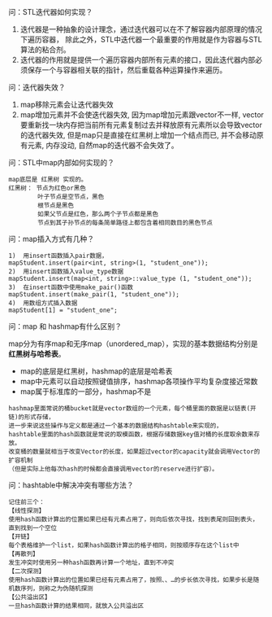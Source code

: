 问：STL迭代器如何实现？
1. 迭代器是一种抽象的设计理念，通过迭代器可以在不了解容器内部原理的情况下遍历容器，
除此之外，STL中迭代器一个最重要的作用就是作为容器与STL算法的粘合剂。
2. 迭代器的作用就是提供一个遍历容器内部所有元素的接口，因此迭代器内部必须保存一个与容器相关联的指针，然后重载各种运算操作来遍历。

问：迭代器失效？
1. map移除元素会让迭代器失效
2. map增加元素并不会使迭代器失效, 因为map增加元素跟vector不一样, 
   vector要重新找一块内存把当前所有元素复制过去并释放原有元素所以会导致vector的迭代器失效, 
   但是map只是直接在红黑树上增加一个结点而已, 并不会移动原有元素, 内存没动, 自然map的迭代器不会失效了。

问：STL中map内部如何实现的？
```
map底层是 红黑树 实现的。
红黑树： 节点为红色or黑色
		叶子节点是空节点，黑色
		根节点是黑色
		如果父节点是红色，那么两个子节点都是黑色
		节点到其子孙节点的每条简单路径上都包含着相同数目的黑色节点
```
问：map插入方式有几种？
```
1)  用insert函数插入pair数据，
mapStudent.insert(pair<int, string>(1, "student_one")); 
2)  用insert函数插入value_type数据
mapStudent.insert(map<int, string>::value_type (1, "student_one"));
3)  在insert函数中使用make_pair()函数
mapStudent.insert(make_pair(1, "student_one")); 
4)  用数组方式插入数据
mapStudent[1] = "student_one"; 
```
问：map 和 hashmap有什么区别？

map分为有序map和无序map（unordered_map），实现的基本数据结构分别是 **红黑树与哈希表**。
- map的底层是红黑树，hashmap的底层是哈希表
- map中元素可以自动按照键值排序，hashmap各项操作平均复杂度接近常数
- map属于标准库的一部分，hashmap不是
```
hashmap里面常说的桶bucket就是vector数组的一个元素，每个桶里面的数据是以链表(开链)的形式存储，
进一步来说这些操作与定义都是通过一个基本的数据结构hashtable来实现的，
hashtable里面的hash函数就是常说的取模函数，根据存储数据key值对桶的长度取余数来存放。
改变桶的数量就相当于改变Vector的长度，如果超过vector的capacity就会调用Vector的扩容机制
（但是实际上他每次hash的时候都会直接调用vector的reserve进行扩容）。 
```
问：hashtable中解决冲突有哪些方法？
```
记住前三个：
【线性探测】
使用hash函数计算出的位置如果已经有元素占用了，则向后依次寻找，找到表尾则回到表头，直到找到一个空位
【开链】
每个表格维护一个list，如果hash函数计算出的格子相同，则按顺序存在这个list中
【再散列】
发生冲突时使用另一种hash函数再计算一个地址，直到不冲突
【二次探测】
使用hash函数计算出的位置如果已经有元素占用了，按照、、…的步长依次寻找，如果步长是随机数序列，则称之为伪随机探测
【公共溢出区】
一旦hash函数计算的结果相同，就放入公共溢出区
```